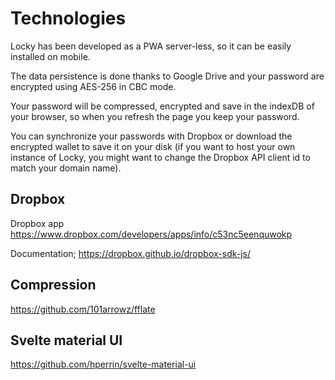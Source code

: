 # Technologies
Locky has been developed as a PWA server-less, so it can be easily installed on mobile.

The data persistence is done thanks to Google Drive and your password are encrypted using
AES-256 in CBC mode.

Your password will be compressed, encrypted and save in the indexDB of your browser, so
when you refresh the page you keep your password.

You can synchronize your passwords with Dropbox or download the encrypted wallet to save
it on your disk (if you want to host your own instance of Locky, you might want to change
the Dropbox API client id to match your domain name).

## Dropbox

Dropbox app
https://www.dropbox.com/developers/apps/info/c53nc5eenquwokp

Documentation;
https://dropbox.github.io/dropbox-sdk-js/

## Compression

https://github.com/101arrowz/fflate

## Svelte material UI
https://github.com/hperrin/svelte-material-ui
